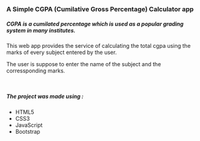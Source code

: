<h3>A Simple CGPA (Cumilative Gross Percentage) Calculator app</h3>
<h5>CGPA is a cumilated percentage which is used as a popular grading system in many institutes.</h5>
<p>This web app provides the service of calculating the total cgpa using the marks of every subject entered by the user.</p>
<p>The user is suppose to enter the name of the subject and the corressponding marks.</p>
<br>
<h5>The project was made using : </h5>
<ul>
<li>HTML5</li>
<li>CSS3</li>
<li>JavaScript</li>
<li>Bootstrap</li>
</ul>
